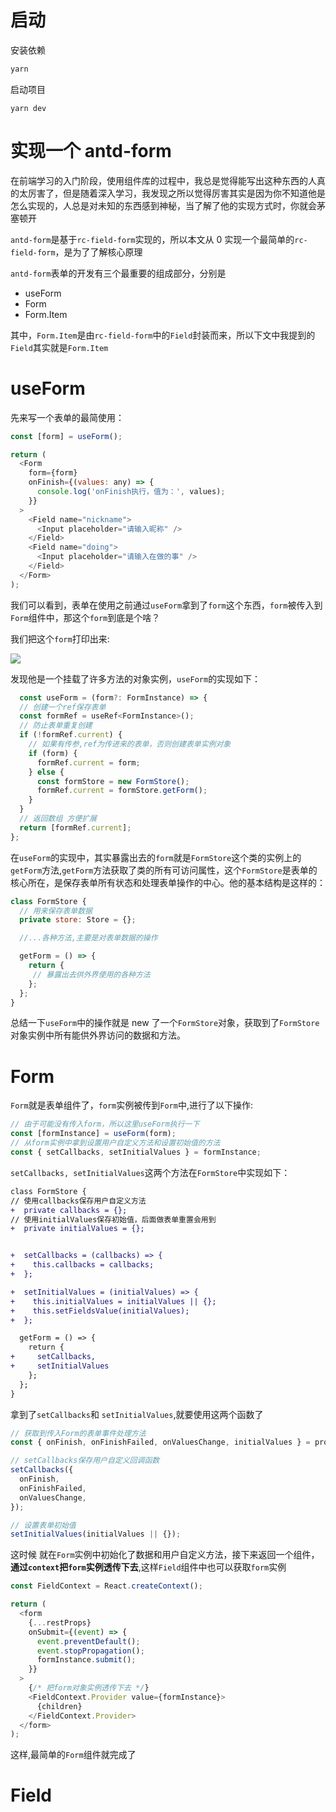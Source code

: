 # 启动

安装依赖

```bash
yarn
```

启动项目

```
yarn dev
```

# 实现一个 antd-form

在前端学习的入门阶段，使用组件库的过程中，我总是觉得能写出这种东西的人真的太厉害了，但是随着深入学习，我发现之所以觉得厉害其实是因为你不知道他是怎么实现的，人总是对未知的东西感到神秘，当了解了他的实现方式时，你就会茅塞顿开

<!-- more -->

`antd-form`是基于`rc-field-form`实现的，所以本文从 0 实现一个最简单的`rc-field-form`，是为了了解核心原理

`antd-form`表单的开发有三个最重要的组成部分，分别是

- useForm
- Form
- Form.Item

其中，`Form.Item`是由`rc-field-form`中的`Field`封装而来，所以下文中我提到的`Field`其实就是`Form.Item`

# useForm

先来写一个表单的最简使用：

```js
const [form] = useForm();

return (
  <Form
    form={form}
    onFinish={(values: any) => {
      console.log('onFinish执行，值为：', values);
    }}
  >
    <Field name="nickname">
      <Input placeholder="请输入昵称" />
    </Field>
    <Field name="doing">
      <Input placeholder="请输入在做的事" />
    </Field>
  </Form>
);
```

我们可以看到，表单在使用之前通过`useForm`拿到了`form`这个东西，`form`被传入到`Form`组件中，那这个`form`到底是个啥？

我们把这个`form`打印出来:

![](https://yangblogimg.oss-cn-hangzhou.aliyuncs.com/blogImg/20220712171308.png)

发现他是一个挂载了许多方法的对象实例，`useForm`的实现如下：

```js
  const useForm = (form?: FormInstance) => {
  // 创建一个ref保存表单
  const formRef = useRef<FormInstance>();
  // 防止表单重复创建
  if (!formRef.current) {
    // 如果有传参,ref为传进来的表单，否则创建表单实例对象
    if (form) {
      formRef.current = form;
    } else {
      const formStore = new FormStore();
      formRef.current = formStore.getForm();
    }
  }
  // 返回数组 方便扩展
  return [formRef.current];
};
```

在`useForm`的实现中，其实暴露出去的`form`就是`FormStore`这个类的实例上的`getForm`方法,`getForm`方法获取了类的所有可访问属性，这个`FormStore`是表单的核心所在，是保存表单所有状态和处理表单操作的中心。他的基本结构是这样的：

```js
class FormStore {
  // 用来保存表单数据
  private store: Store = {};

  //...各种方法,主要是对表单数据的操作

  getForm = () => {
    return {
     // 暴露出去供外界使用的各种方法
    };
  };
}
```

总结一下`useForm`中的操作就是 new 了一个`FormStore`对象，获取到了`FormStore`对象实例中所有能供外界访问的数据和方法。

# Form

`Form`就是表单组件了，`form`实例被传到`Form`中,进行了以下操作:

```js
// 由于可能没有传入form，所以这里useForm执行一下
const [formInstance] = useForm(form);
// 从form实例中拿到设置用户自定义方法和设置初始值的方法
const { setCallbacks, setInitialValues } = formInstance;
```

`setCallbacks, setInitialValues`这两个方法在`FormStore`中实现如下：

```diff
class FormStore {
// 使用callbacks保存用户自定义方法
+  private callbacks = {};
// 使用initialValues保存初始值，后面做表单重置会用到
+  private initialValues = {};


+  setCallbacks = (callbacks) => {
+    this.callbacks = callbacks;
+  };

+  setInitialValues = (initialValues) => {
+    this.initialValues = initialValues || {};
+    this.setFieldsValue(initialValues);
+  };

  getForm = () => {
    return {
+     setCallbacks,
+     setInitialValues
    };
  };
}
```

拿到了`setCallbacks`和 `setInitialValues`,就要使用这两个函数了

```js
// 获取到传入Form的表单事件处理方法
const { onFinish, onFinishFailed, onValuesChange, initialValues } = props;

// setCallbacks保存用户自定义回调函数
setCallbacks({
  onFinish,
  onFinishFailed,
  onValuesChange,
});

// 设置表单初始值
setInitialValues(initialValues || {});
```

这时候 就在`Form`实例中初始化了数据和用户自定义方法，接下来返回一个组件，**通过`context`把`form`实例透传下去**,这样`Field`组件中也可以获取`form`实例

```js
const FieldContext = React.createContext();

return (
  <form
    {...restProps}
    onSubmit={(event) => {
      event.preventDefault();
      event.stopPropagation();
      formInstance.submit();
    }}
  >
    {/* 把form对象实例透传下去 */}
    <FieldContext.Provider value={formInstance}>
      {children}
    </FieldContext.Provider>
  </form>
);
```

这样,最简单的`Form`组件就完成了

# Field
